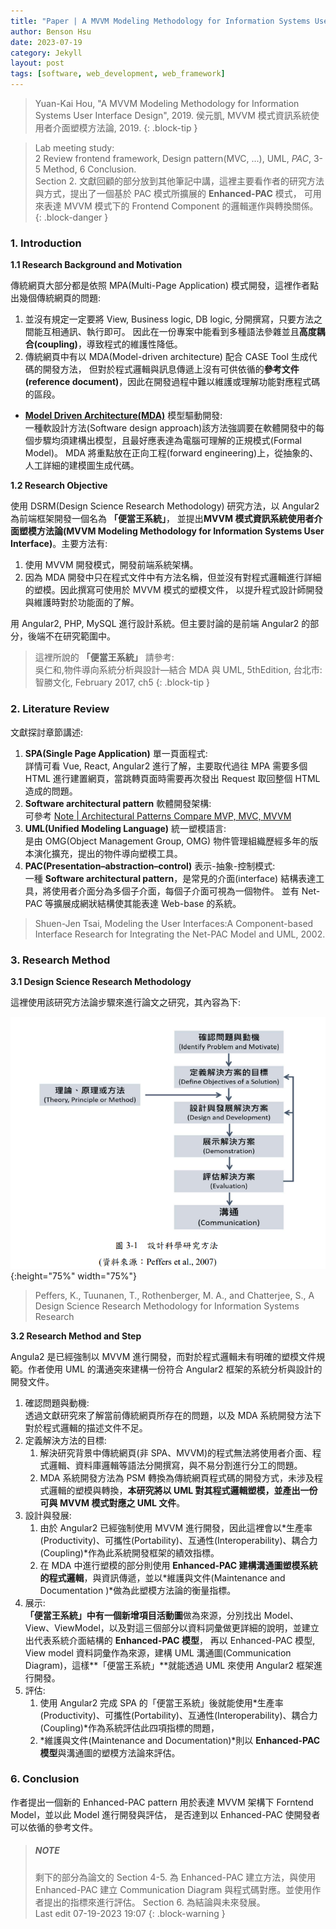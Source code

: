 ```yaml
---
title: "Paper | A MVVM Modeling Methodology for Information Systems User Interface Design"
author: Benson Hsu
date: 2023-07-19
category: Jekyll
layout: post
tags: [software, web_development, web_framework]
---
```


> Yuan-Kai Hou, "A MVVM Modeling Methodology for Information Systems User Interface Design", 2019. 
> 侯元凱, MVVM 模式資訊系統使用者介面塑模方法論, 2019. 
{: .block-tip }

> Lab meeting study:  
> 2 Review frontend framework, Design pattern(MVC, ...), UML, *PAC*, 3-5 Method, 6 Conclusion.  
> Section 2. 文獻回顧的部分放到其他筆記中講，這裡主要看作者的研究方法與方式，提出了一個基於 PAC 模式所擴展的 **Enhanced-PAC** 模式，
> 可用來表達 MVVM 模式下的 Frontend Component 的邏輯運作與轉換關係。
{: .block-danger }

### 1.  Introduction

**1.1 Research Background and Motivation**

傳統網頁大部分都是依照 MPA(Multi-Page Application) 模式開發，這裡作者點出幾個傳統網頁的問題:

1.  並沒有規定一定要將 View, Business logic, DB logic, 分開撰寫，只要方法之間能互相通訊、執行即可。
因此在一份專案中能看到多種語法參雜並且**高度耦合(coupling)**，導致程式的維護性降低。
2.  傳統網頁中有以 MDA(Model-driven architecture) 配合 CASE Tool 生成代碼的開發方法，
但對於程式邏輯與訊息傳遞上沒有可供依循的**參考文件(reference document)**，因此在開發過程中難以維護或理解功能對應程式碼的區段。

- **[Model Driven Architecture(MDA)]** 模型驅動開發:  
一種軟設計方法(Software design approach)該方法強調要在軟體開發中的每個步驟均須建構出模型，且最好應表達為電腦可理解的正規模式(Formal Model)。
MDA 將重點放在正向工程(forward engineering)上，從抽象的、人工詳細的建模圖生成代碼。

**1.2 Research Objective**

使用 DSRM(Design Science Research Methodology) 研究方法，以 Angular2 為前端框架開發一個名為 **「便當王系統」**，
並提出**MVVM 模式資訊系統使用者介面塑模方法論(MVVM Modeling Methodology for Information Systems User Interface)**。主要方法有:

1.  使用 MVVM 開發模式，開發前端系統架構。
2.  因為 MDA 開發中只在程式文件中有方法名稱，但並沒有對程式邏輯進行詳細的塑模。因此撰寫可使用於 MVVM 模式的塑模文件，
以提升程式設計師開發與維護時對於功能面的了解。

用 Angular2, PHP, MySQL 進行設計系統。但主要討論的是前端 Angular2 的部分，後端不在研究範圍中。

> 這裡所說的 **「便當王系統」** 請參考:  
> 吳仁和,物件導向系統分析與設計―結合 MDA 與 UML, 5thEdition, 台北市: 智勝文化, February 2017, ch5
{: .block-tip }

### 2. Literature Review

文獻探討章節講述:
1.  **SPA(Single Page Application)** 單一頁面程式:  
詳情可看 Vue, React, Angular2 進行了解，主要取代過往 MPA 需要多個 HTML 進行建置網頁，當跳轉頁面時需要再次發出 Request 取回整個 HTML 造成的問題。
2.  **Software architectural pattern** 軟體開發架構:  
可參考  [Note | Architectural Patterns Compare MVP, MVC, MVVM]
3.  **UML(Unified Modeling Language)** 統一塑模語言:  
是由 OMG(Object Management Group, OMG) 物件管理組織歷經多年的版本演化擴充，提出的物件導向塑模工具。
4.  **PAC(Presentation–abstraction–control)**  表示-抽象-控制模式:  
一種 **Software architectural pattern**，是常見的介面(interface) 結構表達工具，將使用者介面分為多個子介面，每個子介面可視為一個物件。
並有 Net-PAC 等擴展成網狀結構使其能表達 Web-base 的系統。

> Shuen-Jen Tsai, Modeling the User Interfaces:A Component-based Interface Research for Integrating the Net-PAC Model and UML, 2002.

### 3. Research Method

**3.1 Design Science Research Methodology**

這裡使用該研究方法論步驟來進行論文之研究，其內容為下:

![](../assets/image/2023-07-19-MVVM_modeling_methodology_user_interface/1.png){:height="75%" width="75%"}
> Peffers, K., Tuunanen, T., Rothenberger, M. A., and Chatterjee, S., A Design Science Research Methodology for Information Systems Research

**3.2 Research Method and Step**

Angula2 是已經強制以 MVVM 進行開發，而對於程式邏輯未有明確的塑模文件規範。作者使用 UML 的溝通突來建構一份符合 Angular2 框架的系統分析與設計的開發文件。

1.  確認問題與動機:  
透過文獻研究來了解當前傳統網頁所存在的問題，以及 MDA 系統開發方法下對於程式邏輯的描述文件不足。
2.  定義解決方法的目標:
    1.  解決研究背景中傳統網頁(非 SPA、MVVM)的程式無法將使用者介面、程式邏輯、資料庫邏輯等語法分開撰寫，與不易分割進行分工的問題。
    2.  MDA 系統開發方法為 PSM 轉換為傳統網頁程式碼的開發方式，未涉及程式邏輯的塑模與轉換，**本研究將以 UML 對其程式邏輯塑模，並產出一份可與 MVVM 模式對應之 UML 文件**。
3.  設計與發展:  
    1.  由於 Angular2 已經強制使用 MVVM 進行開發，因此這裡會以*生產率(Productivity)、可攜性(Portability)、互通性(Interoperability)、耦合力(Coupling)*作為此系統開發框架的績效指標。
    2.  在 MDA 中進行塑模的部分則使用 **Enhanced-PAC 建構溝通圖塑模系統的程式邏輯**，與資訊傳遞，並以*維護與文件(Maintenance and Documentation )*做為此塑模方法論的衡量指標。 
4.  展示:  
**「便當王系統」**中有一個**新增項目活動圖**做為來源，分別找出 Model、View、ViewModel，以及對這三個部分以資料詞彙做更詳細的說明，並建立出代表系統介面結構的 **Enhanced-PAC 模型**，
再以 Enhanced-PAC 模型, View model 資料詞彙作為來源，建構 UML 溝通圖(Communication Diagram)，這樣**「便當王系統」**就能透過 UML 來使用 Angular2 框架進行開發。
5.  評估:  
    1.  使用 Angular2 完成 SPA 的「便當王系統」後就能使用*生產率(Productivity)、可攜性(Portability)、互通性(Interoperability)、耦合力(Coupling)*作為系統評估此四項指標的問題，
    2.  *維護與文件(Maintenance and Documentation)*則以 **Enhanced-PAC 模型**與溝通圖的塑模方法論來評估。

### 6. Conclusion

作者提出一個新的 Enhanced-PAC pattern 用於表達 MVVM 架構下 Forntend Model，並以此 Model 進行開發與評估，
是否達到以 Enhanced-PAC 使開發者可以依循的參考文件。

> ##### NOTE
> 剩下的部分為論文的 Section 4-5. 為 Enhanced-PAC 建立方法，與使用 Enhanced-PAC 建立 Communication Diagram 與程式碼對應。並使用作者提出的指標來進行評估。
> Section 6. 為結論與未來發展。  
> Last edit 07-19-2023 19:07
{: .block-warning }

[Model Driven Architecture(MDA)]: https://en.wikipedia.org/wiki/Model-driven_architecture
[Note | Architectural Patterns Compare MVP, MVC, MVVM]: ./2023-07-18-software_arch_pattern.html